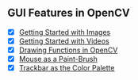 ## GUI Features in OpenCV
- [x] [Getting Started with Images](https://docs.opencv.org/3.0-beta/doc/py_tutorials/py_gui/py_table_of_contents_gui/../py_image_display/py_image_display.html)
- [x] [Getting Started with Videos](https://docs.opencv.org/3.0-beta/doc/py_tutorials/py_gui/py_table_of_contents_gui/../py_video_display/py_video_display.html)
- [x] [Drawing Functions in OpenCV](https://docs.opencv.org/3.0-beta/doc/py_tutorials/py_gui/py_table_of_contents_gui/../py_drawing_functions/py_drawing_functions.html)
- [x] [Mouse as a Paint-Brush](https://docs.opencv.org/3.0-beta/doc/py_tutorials/py_gui/py_table_of_contents_gui/../py_mouse_handling/py_mouse_handling.html)
- [x] [Trackbar as the Color Palette](https://docs.opencv.org/3.0-beta/doc/py_tutorials/py_gui/py_table_of_contents_gui/../py_trackbar/py_trackbar.html)